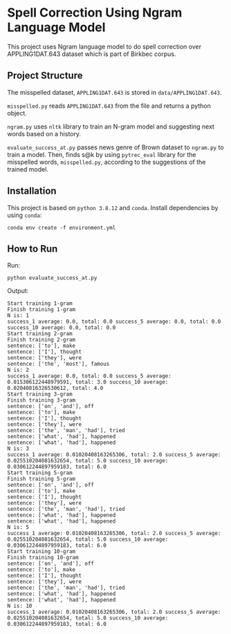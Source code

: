 # Spell Correction Using Ngram Language Model
This project uses Ngram language model to do spell correction over APPLING1DAT.643 dataset which is part of Birkbec corpus.

## Project Structure
The misspelled dataset, `APPLING1DAT.643` is stored in `data/APPLING1DAT.643`.

`misspelled.py` reads `APPLING1DAT.643` from the file and returns a python object.

`ngram.py` uses `nltk` library to train an N-gram model and suggesting next words based on a history.

`evaluate_success_at.py` passes news genre of Brown dataset to `ngram.py` to train a model. Then, finds s@k by using `pytrec_eval` library for the misspelled words, `misspelled.py`, according to the suggestions of the trained model.

## Installation
This project is based on `python 3.8.12` and `conda`.
Install dependencies by using `conda`:

```
conda env create -f environment.yml
```
## How to Run
Run:

```
python evaluate_success_at.py
```

Output:
```
Start training 1-gram
Finish training 1-gram
N is: 1
success_1 average: 0.0, total: 0.0 success_5 average: 0.0, total: 0.0 success_10 average: 0.0, total: 0.0
Start training 2-gram
Finish training 2-gram
sentence: ['to'], make
sentence: ['I'], thought
sentence: ['they'], were
sentence: ['the', 'most'], famous
N is: 2
success_1 average: 0.0, total: 0.0 success_5 average: 0.015306122448979591, total: 3.0 success_10 average: 0.02040816326530612, total: 4.0
Start training 3-gram
Finish training 3-gram
sentence: ['on', 'and'], off
sentence: ['to'], make
sentence: ['I'], thought
sentence: ['they'], were
sentence: ['the', 'man', 'had'], tried
sentence: ['what', 'had'], happened
sentence: ['what', 'had'], happened
N is: 3
success_1 average: 0.01020408163265306, total: 2.0 success_5 average: 0.025510204081632654, total: 5.0 success_10 average: 0.030612244897959183, total: 6.0
Start training 5-gram
Finish training 5-gram
sentence: ['on', 'and'], off
sentence: ['to'], make
sentence: ['I'], thought
sentence: ['they'], were
sentence: ['the', 'man', 'had'], tried
sentence: ['what', 'had'], happened
sentence: ['what', 'had'], happened
N is: 5
success_1 average: 0.01020408163265306, total: 2.0 success_5 average: 0.025510204081632654, total: 5.0 success_10 average: 0.030612244897959183, total: 6.0
Start training 10-gram
Finish training 10-gram
sentence: ['on', 'and'], off
sentence: ['to'], make
sentence: ['I'], thought
sentence: ['they'], were
sentence: ['the', 'man', 'had'], tried
sentence: ['what', 'had'], happened
sentence: ['what', 'had'], happened
N is: 10
success_1 average: 0.01020408163265306, total: 2.0 success_5 average: 0.025510204081632654, total: 5.0 success_10 average: 0.030612244897959183, total: 6.0
```